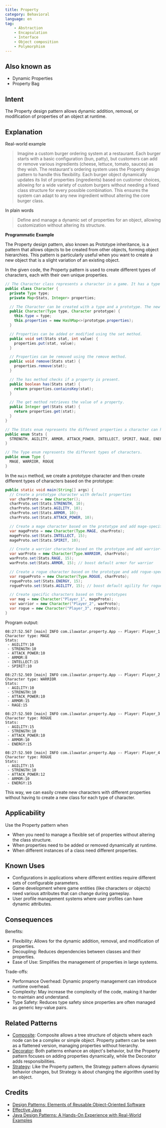 ```yaml
---
title: Property
category: Behavioral
language: en
tag:
    - Abstraction
    - Encapsulation
    - Interface
    - Object composition
    - Polymorphism
---
```


## Also known as

* Dynamic Properties
* Property Bag

## Intent

The Property design pattern allows dynamic addition, removal, or modification of properties of an object at runtime.

## Explanation

Real-world example

> Imagine a custom burger ordering system at a restaurant. Each burger starts with a basic configuration (bun, patty), but customers can add or remove various ingredients (cheese, lettuce, tomato, sauces) as they wish. The restaurant's ordering system uses the Property design pattern to handle this flexibility. Each burger object dynamically updates its list of properties (ingredients) based on customer choices, allowing for a wide variety of custom burgers without needing a fixed class structure for every possible combination. This ensures the system can adapt to any new ingredient without altering the core burger class.

In plain words

> Define and manage a dynamic set of properties for an object, allowing customization without altering its structure.

**Programmatic Example**

The Property design pattern, also known as Prototype inheritance, is a pattern that allows objects to be created from other objects, forming object hierarchies. This pattern is particularly useful when you want to create a new object that is a slight variation of an existing object.

In the given code, the Property pattern is used to create different types of characters, each with their own unique properties.

```java
// The Character class represents a character in a game. It has a type and a set of properties.
public class Character {
  private Type type;
  private Map<Stats, Integer> properties;

  // The Character can be created with a type and a prototype. The new character will have the same properties as the prototype.
  public Character(Type type, Character prototype) {
    this.type = type;
    this.properties = new HashMap<>(prototype.properties);
  }

  // Properties can be added or modified using the set method.
  public void set(Stats stat, int value) {
    properties.put(stat, value);
  }

  // Properties can be removed using the remove method.
  public void remove(Stats stat) {
    properties.remove(stat);
  }

  // The has method checks if a property is present.
  public boolean has(Stats stat) {
    return properties.containsKey(stat);
  }

  // The get method retrieves the value of a property.
  public Integer get(Stats stat) {
    return properties.get(stat);
  }
}

// The Stats enum represents the different properties a character can have.
public enum Stats {
  STRENGTH, AGILITY, ARMOR, ATTACK_POWER, INTELLECT, SPIRIT, RAGE, ENERGY
}

// The Type enum represents the different types of characters.
public enum Type {
  MAGE, WARRIOR, ROGUE
}
```

In the `main` method, we create a prototype character and then create different types of characters based on the prototype:

```java
public static void main(String[] args) {
  // Create a prototype character with default properties
  var charProto = new Character();
  charProto.set(Stats.STRENGTH, 10);
  charProto.set(Stats.AGILITY, 10);
  charProto.set(Stats.ARMOR, 10);
  charProto.set(Stats.ATTACK_POWER, 10);

  // Create a mage character based on the prototype and add mage-specific properties
  var mageProto = new Character(Type.MAGE, charProto);
  mageProto.set(Stats.INTELLECT, 15);
  mageProto.set(Stats.SPIRIT, 10);

  // Create a warrior character based on the prototype and add warrior-specific properties
  var warProto = new Character(Type.WARRIOR, charProto);
  warProto.set(Stats.RAGE, 15);
  warProto.set(Stats.ARMOR, 15); // boost default armor for warrior

  // Create a rogue character based on the prototype and add rogue-specific properties
  var rogueProto = new Character(Type.ROGUE, charProto);
  rogueProto.set(Stats.ENERGY, 15);
  rogueProto.set(Stats.AGILITY, 15); // boost default agility for rogue

  // Create specific characters based on the prototypes
  var mag = new Character("Player_1", mageProto);
  var warrior = new Character("Player_2", warProto);
  var rogue = new Character("Player_3", rogueProto);
}
```

Program output:

```
08:27:52.567 [main] INFO com.iluwatar.property.App -- Player: Player_1
Character type: MAGE
Stats:
 - AGILITY:10
 - STRENGTH:10
 - ATTACK_POWER:10
 - ARMOR:8
 - INTELLECT:15
 - SPIRIT:10

08:27:52.569 [main] INFO com.iluwatar.property.App -- Player: Player_2
Character type: WARRIOR
Stats:
 - AGILITY:10
 - STRENGTH:10
 - ATTACK_POWER:10
 - ARMOR:15
 - RAGE:15

08:27:52.569 [main] INFO com.iluwatar.property.App -- Player: Player_3
Character type: ROGUE
Stats:
 - AGILITY:15
 - STRENGTH:10
 - ATTACK_POWER:10
 - ARMOR:10
 - ENERGY:15

08:27:52.569 [main] INFO com.iluwatar.property.App -- Player: Player_4
Character type: ROGUE
Stats:
 - AGILITY:15
 - STRENGTH:10
 - ATTACK_POWER:12
 - ARMOR:10
 - ENERGY:15
```

This way, we can easily create new characters with different properties without having to create a new class for each type of character.

## Applicability

Use the Property pattern when

* When you need to manage a flexible set of properties without altering the class structure.
* When properties need to be added or removed dynamically at runtime.
* When different instances of a class need different properties.

## Known Uses

* Configurations in applications where different entities require different sets of configurable parameters.
* Game development where game entities (like characters or objects) need various attributes that can change during gameplay.
* User profile management systems where user profiles can have dynamic attributes.

## Consequences

Benefits:

* Flexibility: Allows for the dynamic addition, removal, and modification of properties.
* Decoupling: Reduces dependencies between classes and their properties.
* Ease of Use: Simplifies the management of properties in large systems.

Trade-offs:

* Performance Overhead: Dynamic property management can introduce runtime overhead.
* Complexity: May increase the complexity of the code, making it harder to maintain and understand.
* Type Safety: Reduces type safety since properties are often managed as generic key-value pairs.

## Related Patterns

* [Composite](https://java-design-patterns.com/patterns/composite/): Composite allows a tree structure of objects where each node can be a complex or simple object. Property pattern can be seen as a flattened version, managing properties without hierarchy.
* [Decorator](https://java-design-patterns.com/patterns/decorator/): Both patterns enhance an object's behavior, but the Property pattern focuses on adding properties dynamically, while the Decorator adds responsibilities.
* [Strategy](https://java-design-patterns.com/patterns/strategy/): Like the Property pattern, the Strategy pattern allows dynamic behavior changes, but Strategy is about changing the algorithm used by an object.

## Credits

* [Design Patterns: Elements of Reusable Object-Oriented Software](https://amzn.to/3w0pvKI)
* [Effective Java](https://amzn.to/4cGk2Jz)
* [Java Design Patterns: A Hands-On Experience with Real-World Examples](https://amzn.to/3yhh525)
